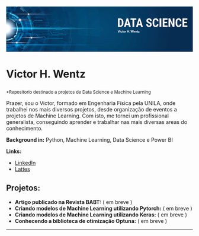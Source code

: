 ![banner](https://github.com/VictorWentz/data_science/blob/main/banner.png)

# Victor H. Wentz
<sub>*Repositorio destinado a projetos de Data Science e Machine Learning</sub>

Prazer, sou o Victor, formado em Engenharia Física pela UNILA, onde trabalhei nos mais diversos projetos, desde organização de eventos a projetos de Machine Learning. Com isto, me tornei um profissional generalista, conseguindo aprender e trabalhar nas mais diversas areas do conhecimento.

**Background in:** Python, Machine Learning, Data Science e Power BI



**Links:**
* [LinkedIn](https://www.linkedin.com/in/victor-wentz/)
* [Lattes](http://lattes.cnpq.br/4927409226053658)


## Projetos:
* **Artigo publicado na Revista BABT:** ( em breve )
* **Criando modelos de Machine Learning utilizando Pytorch:** ( em breve )
* **Criando modelos de Machine Learning utilizando Keras:** ( em breve )
* **Conhecendo a biblioteca de otimização Optuna:** ( em breve )

---

